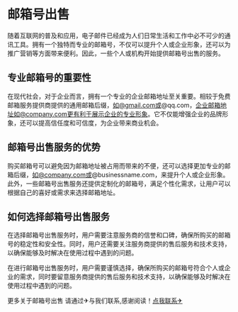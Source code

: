 # 邮箱号出售

随着互联网的普及和应用，电子邮件已经成为人们日常生活和工作中必不可少的通讯工具。拥有一个独特而专业的邮箱号，不仅可以提升个人或企业形象，还可以为推广营销等方面带来便利。因此，一些个人或机构开始提供邮箱号出售的服务。

## 专业邮箱号的重要性

在现代社会，对于企业而言，拥有一个专业的企业邮箱地址至关重要。相较于免费邮箱服务提供商提供的通用邮箱后缀，如@gmail.com或@qq.com，企业邮箱地址如@company.com更有利于展示企业的专业形象。它不仅能增强企业的品牌形象，还可以提高信任度和可信度，为企业带来商业机会。

## 邮箱号出售服务的优势

购买邮箱号可以避免因为邮箱地址被占用而带来的不便，还可以选择更加专业的邮箱后缀，如@company.com或@businessname.com，来提升个人或企业形象。此外，一些邮箱号出售服务还提供定制化的邮箱号，满足个性化需求，让用户可以根据自己的喜好或需求来选择邮箱地址。

## 如何选择邮箱号出售服务

在选择邮箱号出售服务时，用户需要注意服务商的信誉和口碑，确保所购买的邮箱号的稳定性和安全性。同时，用户还需要关注服务商提供的售后服务和技术支持，以确保能够及时解决在使用过程中遇到的问题。

在进行邮箱号出售服务时，用户需要谨慎选择，确保所购买的邮箱号符合个人或企业的需求，同时要留意服务商提供的售后服务和技术支持，以确保能够及时解决在使用过程中遇到的问题。

更多关于邮箱号出售 请通过✈与我们联系,感谢阅读！[点我联系✈](https://us.k02.cc)